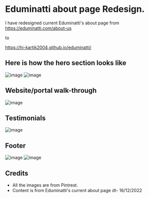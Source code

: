 
# Eduminatti about page Redesign.

I have redesigned current Eduminatti's about page from https://eduminatti.com/about-us

to 

https://hi-kartik2004.github.io/eduminatti/


## Here is how the hero section looks like

![image](https://user-images.githubusercontent.com/111000515/208076302-25914ea0-624b-4eda-bab9-adc77c86b747.png)
![image](https://user-images.githubusercontent.com/111000515/208076346-47ad290b-275a-4cac-9f48-a7fd75e85970.png)

## Website/portal walk-through
![image](https://user-images.githubusercontent.com/111000515/208076412-2f55f1e3-bbac-4f5c-a550-3f6133d02648.png)

## Testimonials
![image](https://user-images.githubusercontent.com/111000515/208076470-a484dced-f185-4422-89e1-15214fbdf9a7.png)

## Footer
![image](https://user-images.githubusercontent.com/111000515/208076547-c7319d37-15bc-42e4-9e82-8472498056ce.png)
![image](https://user-images.githubusercontent.com/111000515/208076592-396520e2-6c7a-40a8-afc7-887bcd8cea94.png)



## Credits

- All the images are from Pintrest.
- Content is from Eduminatti's current about page dt- 16/12/2022



